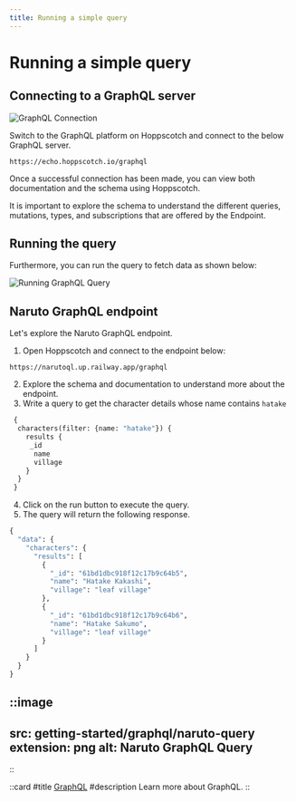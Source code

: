 ```yaml
---
title: Running a simple query
---
```


# Running a simple query

## Connecting to a GraphQL server

![GraphQL Connection](/images/getting-started/graphql/graphql-connect-and-schema.gif)

Switch to the GraphQL platform on Hoppscotch and connect to the below GraphQL server.

```
https://echo.hoppscotch.io/graphql
```

Once a successful connection has been made, you can view both documentation and the schema using Hoppscotch.

It is important to explore the schema to understand the different queries, mutations, types, and subscriptions that are offered by the Endpoint.

## Running the query

Furthermore, you can run the query to fetch data as shown below:

![Running GraphQL Query](/images/getting-started/graphql/graphql-run-and-disconnect.gif)

## Naruto GraphQL endpoint

Let's explore the Naruto GraphQL endpoint.

1. Open Hoppscotch and connect to the endpoint below:

```
https://narutoql.up.railway.app/graphql
```

2. Explore the schema and documentation to understand more about the endpoint.
3. Write a query to get the character details whose name contains `hatake`

```graphql
 {
  characters(filter: {name: "hatake"}) {
    results {
     _id
      name
      village
    }
  }
 }
```

4. Click on the run button to execute the query.
5. The query will return the following response.

```graphql
{
  "data": {
    "characters": {
      "results": [
        {
          "_id": "61bd1dbc918f12c17b9c64b5",
          "name": "Hatake Kakashi",
          "village": "leaf village"
        },
        {
          "_id": "61bd1dbc918f12c17b9c64b6",
          "name": "Hatake Sakumo",
          "village": "leaf village"
        }
      ]
    }
  }
}
```

::image
---
src: getting-started/graphql/naruto-query
extension: png
alt: Naruto GraphQL Query
---
::

::card
#title
[GraphQL](/documentation/protocols/graphql)
#description
Learn more about GraphQL.
::
